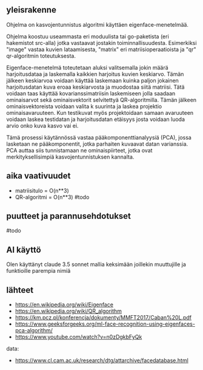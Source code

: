 ## yleisrakenne
Ohjelma on kasvojentunnistus algoritmi käyttäen eigenface-menetelmää.

Ohjelma koostuu useammasta eri moduulista tai go-paketista (eri hakemistot src-alla) jotka vastaavat jostakin toiminnallisuudesta. Esimerkiksi "image" vastaa kuvien lataamisesta, "matrix" eri matriisioperaatioista ja "qr" qr-algoritmin toteutuksesta. 

Eigenface-menetelmä toteutetaan aluksi valitsemalla jokin määrä harjoitusdataa ja laskemalla kaikkien harjoitus kuvien keskiarvo. Tämän jälkeen keskiarvoa voidaan käyttää laskemaan kuinka paljon jokainen harjoitusdatan kuva eroaa keskiarvosta ja muodostaa siitä matriisi. Tätä voidaan taas käyttää kovarianssimatriisin laskemiseen jolla saadaan ominaisarvot sekä ominaisvektorit selvitettyä QR-algoritmilla. Tämän jälkeen ominaisvektoreista voidaan valita k suurinta ja laskea projektio ominaisavaruuteen. Kun testikuvat myös projektoidaan samaan avaruuteen voidaan laskea testidatan ja harjoitusdatan etäisyys josta voidaan luoda arvio onko kuva kasvo vai ei.

Tämä prosessi käytännössä vastaa pääkomponenttianalyysiä (PCA), jossa lasketaan ne pääkomponentit, jotka parhaiten kuvaavat datan varianssia. PCA auttaa siis tunnistamaan ne ominaispiirteet, jotka ovat merkityksellisimpiä kasvojentunnistuksen kannalta.

## aika vaativuudet
- matriisitulo = O(n**3)
- QR-algoritmi = O(n**3)
#todo

## puutteet ja parannusehdotukset
#todo

## AI käyttö
Olen käyttänyt claude 3.5 sonnet mallia keksimään joillekin muuttujille ja funktioille parempia nimiä

## lähteet
- https://en.wikipedia.org/wiki/Eigenface
- https://en.wikipedia.org/wiki/QR_algorithm
- https://km.pcz.pl/konferencja/dokumenty/MMFT2017/Caban%20L.pdf
- https://www.geeksforgeeks.org/ml-face-recognition-using-eigenfaces-pca-algorithm/
- https://www.youtube.com/watch?v=n0zDgkbFyQk

data:
- https://www.cl.cam.ac.uk/research/dtg/attarchive/facedatabase.html